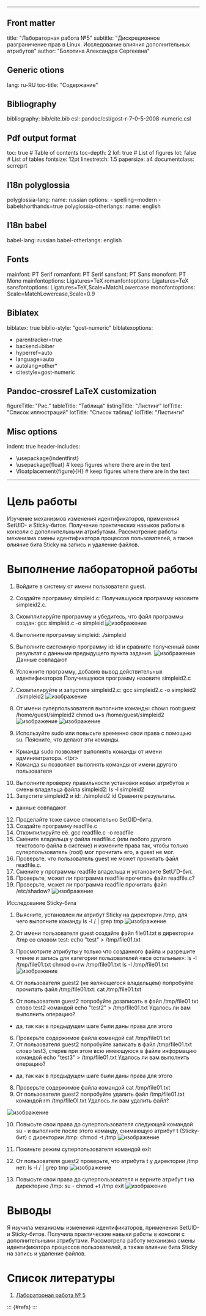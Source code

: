 
---
## Front matter
title: "Лабораторная работа №5"
subtitle: "Дискреционное разграничение прав в Linux. Исследование влияния дополнительных атрибутов"
author: "Болотина Александра Сергеевна"

## Generic otions
lang: ru-RU
toc-title: "Содержание"

## Bibliography
bibliography: bib/cite.bib
csl: pandoc/csl/gost-r-7-0-5-2008-numeric.csl

## Pdf output format
toc: true # Table of contents
toc-depth: 2
lof: true # List of figures
lot: false # List of tables
fontsize: 12pt
linestretch: 1.5
papersize: a4
documentclass: scrreprt
## I18n polyglossia
polyglossia-lang:
  name: russian
  options:
	- spelling=modern
	- babelshorthands=true
polyglossia-otherlangs:
  name: english
## I18n babel
babel-lang: russian
babel-otherlangs: english
## Fonts
mainfont: PT Serif
romanfont: PT Serif
sansfont: PT Sans
monofont: PT Mono
mainfontoptions: Ligatures=TeX
romanfontoptions: Ligatures=TeX
sansfontoptions: Ligatures=TeX,Scale=MatchLowercase
monofontoptions: Scale=MatchLowercase,Scale=0.9
## Biblatex
biblatex: true
biblio-style: "gost-numeric"
biblatexoptions:
  - parentracker=true
  - backend=biber
  - hyperref=auto
  - language=auto
  - autolang=other*
  - citestyle=gost-numeric
## Pandoc-crossref LaTeX customization
figureTitle: "Рис."
tableTitle: "Таблица"
listingTitle: "Листинг"
lofTitle: "Список иллюстраций"
lotTitle: "Список таблиц"
lolTitle: "Листинги"
## Misc options
indent: true
header-includes:
  - \usepackage{indentfirst}
  - \usepackage{float} # keep figures where there are in the text
  - \floatplacement{figure}{H} # keep figures where there are in the text
---

# Цель работы

Изучение механизмов изменения идентификаторов, применения
SetUID- и Sticky-битов. Получение практических навыков работы в консоли с дополнительными атрибутами. Рассмотрение работы механизма
смены идентификатора процессов пользователей, а также влияние бита
Sticky на запись и удаление файлов.

# Выполнение лабораторной работы

1. Войдите в систему от имени пользователя guest.
2. Создайте программу simpleid.c:
Получившуюся программу назовите simpleid2.c.
3. Скомплилируйте программу и убедитесь, что файл программы создан:
gcc simpleid.c -o simpleid
![изображение](https://user-images.githubusercontent.com/113191444/194703062-609eadfe-0d39-4a66-85aa-c7f24c893ae4.png)

4. Выполните программу simpleid:
./simpleid
5. Выполните системную программу id:
id
и сравните полученный вами результат с данными предыдущего пункта
задания.
![изображение](https://user-images.githubusercontent.com/113191444/194703076-f462ba18-113d-491d-b226-54457c4ceaaf.png)
Данные совпадают

6. Усложните программу, добавив вывод действительных идентификаторов
Получившуюся программу назовите simpleid2.c
8. Скомпилируйте и запустите simpleid2.c:
gcc simpleid2.c -o simpleid2
./simpleid2
![изображение](https://user-images.githubusercontent.com/113191444/194703105-bc9347e2-c076-498b-965a-a12b2cf9343a.png)

8. От имени суперпользователя выполните команды:
chown root:guest /home/guest/simpleid2
chmod u+s /home/guest/simpleid2
![изображение](https://user-images.githubusercontent.com/113191444/194703118-ff7cad62-e6e2-4420-86e8-6cc8ed38fac0.png)
![изображение](https://user-images.githubusercontent.com/113191444/194703127-bbc2de9a-29fc-4920-a35c-aae0383d03ce.png)

9. Используйте sudo или повысьте временно свои права с помощью su.
Поясните, что делают эти команды.
- Крманда sudo позволяет выполнять команды от имени админимтратора. <\br>
- Команда su позволяет выполнять команды от имени другого пользователя
10. Выполните проверку правильности установки новых атрибутов и смены
владельца файла simpleid2:
ls -l simpleid2
11. Запустите simpleid2 и id:
./simpleid2
id
Сравните результаты.
- данные совпадают 
12. Проделайте тоже самое относительно SetGID-бита.
13. Создайте программу readfile.c
14. Откомпилируйте её.
gcc readfile.c -o readfile
15. Смените владельца у файла readfile.c (или любого другого текстового
файла в системе) и измените права так, чтобы только суперпользователь
(root) мог прочитать его, a guest не мог.
16. Проверьте, что пользователь guest не может прочитать файл readfile.c.
17. Смените у программы readfile владельца и установите SetU’D-бит.
18. Проверьте, может ли программа readfile прочитать файл readfile.c?
19. Проверьте, может ли программа readfile прочитать файл /etc/shadow?
![изображение](https://user-images.githubusercontent.com/113191444/194703170-1a2013a6-2f43-4782-b1ac-93f34d508663.png)


 Исследование Sticky-бита
1. Выясните, установлен ли атрибут Sticky на директории /tmp, для чего
выполните команду
ls -l / | grep tmp
![изображение](https://user-images.githubusercontent.com/113191444/194703192-ea9f52e7-1441-4ef7-a591-b4ce40c57170.png)

2. От имени пользователя guest создайте файл file01.txt в директории /tmp
со словом test:
echo "test" > /tmp/file01.txt
3. Просмотрите атрибуты у только что созданного файла и разрешите чтение и запись для категории пользователей «все остальные»:
ls -l /tmp/file01.txt
chmod o+rw /tmp/file01.txt
ls -l /tmp/file01.txt
![изображение](https://user-images.githubusercontent.com/113191444/194703221-f513cbf0-107b-4bd4-b855-d6e14dd511d7.png)

4. От пользователя guest2 (не являющегося владельцем) попробуйте прочитать файл /tmp/file01.txt:
cat /tmp/file01.txt
5. От пользователя guest2 попробуйте дозаписать в файл
/tmp/file01.txt слово test2 командой
echo "test2" > /tmp/file01.txt
Удалось ли вам выполнить операцию?
- да, так как в предыдущем шаге были даны права для этого
6. Проверьте содержимое файла командой
cat /tmp/file01.txt
7. От пользователя guest2 попробуйте записать в файл /tmp/file01.txt
слово test3, стерев при этом всю имеющуюся в файле информацию командой
echo "test3" > /tmp/file01.txt
Удалось ли вам выполнить операцию?
- да, так как в предыдущем шаге были даны права для этого
8. Проверьте содержимое файла командой
cat /tmp/file01.txt
9. От пользователя guest2 попробуйте удалить файл /tmp/file01.txt командой
rm /tmp/fileOl.txt
Удалось ли вам удалить файл?

![изображение](https://user-images.githubusercontent.com/113191444/194703244-ffea15b4-7615-4db7-81d7-9dcb7ed8dc0b.png)

10. Повысьте свои права до суперпользователя следующей командой
su -
и выполните после этого команду, снимающую атрибут t (Sticky-бит) с
директории /tmp:
chmod -t /tmp
![изображение](https://user-images.githubusercontent.com/113191444/194703262-62cb9d46-6557-4b6b-a079-8a9f206c666e.png)

11. Покиньте режим суперпользователя командой
exit
12. От пользователя guest2 проверьте, что атрибута t у директории /tmp
нет:
ls -l / | grep tmp
![изображение](https://user-images.githubusercontent.com/113191444/194703269-949cf3e4-70c3-47e1-8325-c21580ac0f85.png)

15. Повысьте свои права до суперпользователя и верните атрибут t на директорию /tmp:
su -
chmod +t /tmp
exit
![изображение](https://user-images.githubusercontent.com/113191444/194703277-4c369cb2-6772-49e2-92c0-7a582caf1dd8.png)


# Выводы

Я изучила механизмы изменения идентификаторов, применения
SetUID- и Sticky-битов. Получила практические навыки работы в консоли с дополнительными атрибутами. Рассмотрела работу механизма
смены идентификатора процессов пользователей, а также влияние бита
Sticky на запись и удаление файлов.

# Список литературы

1. [Лабораторная работа № 5](https://esystem.rudn.ru/pluginfile.php/1652025/mod_resource/content/2/005-lab_discret_sticky.pdf)

::: {#refs}
:::

